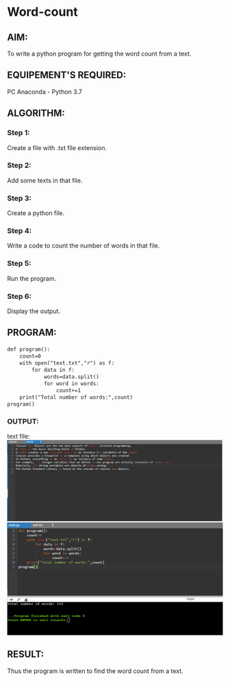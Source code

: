 # Word-count
## AIM:
To write a python program for getting the word count from a text.
## EQUIPEMENT'S REQUIRED: 
PC
Anaconda - Python 3.7
## ALGORITHM: 
### Step 1:
Create a file with .txt file extension.
### Step 2: 
Add some texts in that file.
### Step 3: 
Create a python file.
### Step 4:  
Write a code to count the number of words in that file.     
### Step 5: 
Run the program.
### Step 6: 
Display the output.
## PROGRAM:
~~~
def program():
    count=0
    with open("text.txt","r") as f:
        for data in f:
            words=data.split()
            for word in words:
                count+=1
    print("Total number of words:",count)
program()
~~~




### OUTPUT:

text file:
![gitlogo](1.png)
![gitlogo](3.png)



## RESULT:
Thus the program is written to find the word count from a text.
